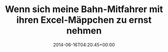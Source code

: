 ---
retweeted: false
source: <a href="http://twitter.com" rel="nofollow">Twitter Web Client</a>
entities:
  hashtags: []
  symbols: []
  user_mentions: []
  urls: []
display_text_range:
- '0'
- '112'
favorite_count: '2'
id_str: '478391707755884544'
truncated: false
retweet_count: '0'
id: '478391707755884544'
created_at: Mon Jun 16 04:20:45 +0000 2014
favorited: false
full_text: Wenn sich meine Bahn-Mitfahrer mit ihren Excel-Mäppchen zu ernst nehmen,
  werd' ich ganz schnell zum John Cleese.
lang: de
tags:
- pesos/twitter
date: '2014-06-16T04:20:45+00:00'
src: https://twitter.com/bascht/status/478391707755884544
original_url: https://twitter.com/bascht/status/478391707755884544
type: twitter_tweet
text: Wenn sich meine Bahn-Mitfahrer mit ihren Excel-Mäppchen zu ernst nehmen, werd'
  ich ganz schnell zum John Cleese.
title: Wenn sich meine Bahn-Mitfahrer mit ihren Excel-Mäppchen zu ernst nehmen

---